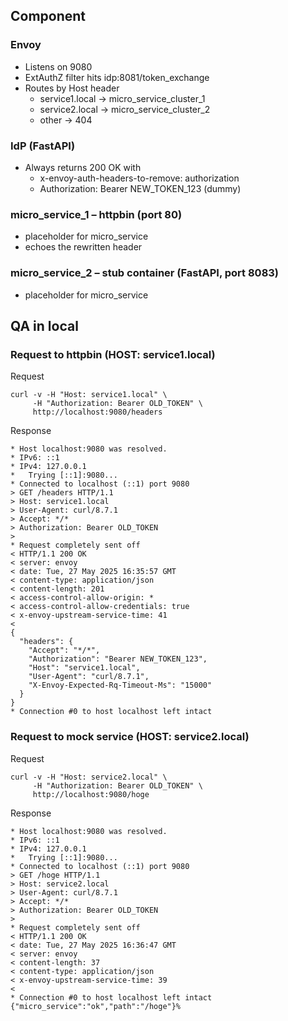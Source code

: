 ## Component
### Envoy
- Listens on 9080
- ExtAuthZ filter hits idp:8081/token_exchange
- Routes by Host header
  - service1.local → micro_service_cluster_1
  - service2.local → micro_service_cluster_2
  - other → 404
### IdP (FastAPI)
- Always returns 200 OK with
  - x-envoy-auth-headers-to-remove: authorization
  - Authorization: Bearer NEW_TOKEN_123 (dummy)
### micro_service_1 – httpbin (port 80)
- placeholder for micro_service
- echoes the rewritten header
### micro_service_2 – stub container (FastAPI, port 8083)
- placeholder for micro_service

## QA in local
### Request to httpbin (HOST: service1.local)
Request
```
curl -v -H "Host: service1.local" \
     -H "Authorization: Bearer OLD_TOKEN" \
     http://localhost:9080/headers
```
Response
```
* Host localhost:9080 was resolved.
* IPv6: ::1
* IPv4: 127.0.0.1
*   Trying [::1]:9080...
* Connected to localhost (::1) port 9080
> GET /headers HTTP/1.1
> Host: service1.local
> User-Agent: curl/8.7.1
> Accept: */*
> Authorization: Bearer OLD_TOKEN
> 
* Request completely sent off
< HTTP/1.1 200 OK
< server: envoy
< date: Tue, 27 May 2025 16:35:57 GMT
< content-type: application/json
< content-length: 201
< access-control-allow-origin: *
< access-control-allow-credentials: true
< x-envoy-upstream-service-time: 41
< 
{
  "headers": {
    "Accept": "*/*", 
    "Authorization": "Bearer NEW_TOKEN_123", 
    "Host": "service1.local", 
    "User-Agent": "curl/8.7.1", 
    "X-Envoy-Expected-Rq-Timeout-Ms": "15000"
  }
}
* Connection #0 to host localhost left intact
```

### Request to mock service (HOST: service2.local)
Request
```
curl -v -H "Host: service2.local" \
     -H "Authorization: Bearer OLD_TOKEN" \
     http://localhost:9080/hoge
```
Response
```
* Host localhost:9080 was resolved.
* IPv6: ::1
* IPv4: 127.0.0.1
*   Trying [::1]:9080...
* Connected to localhost (::1) port 9080
> GET /hoge HTTP/1.1
> Host: service2.local
> User-Agent: curl/8.7.1
> Accept: */*
> Authorization: Bearer OLD_TOKEN
> 
* Request completely sent off
< HTTP/1.1 200 OK
< date: Tue, 27 May 2025 16:36:47 GMT
< server: envoy
< content-length: 37
< content-type: application/json
< x-envoy-upstream-service-time: 39
< 
* Connection #0 to host localhost left intact
{"micro_service":"ok","path":"/hoge"}%   
